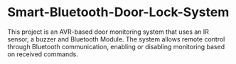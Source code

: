 # Smart-Bluetooth-Door-Lock-System
This project is an AVR-based door monitoring system that uses an IR sensor, a buzzer and Bluetooth Module. The system allows remote control through Bluetooth communication, enabling or disabling monitoring based on received commands.
